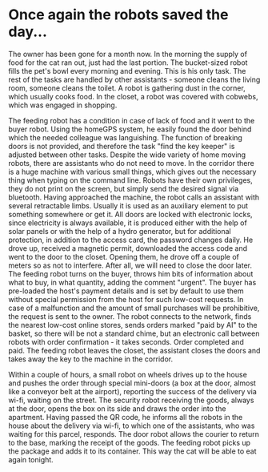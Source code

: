 <h1>Once again the robots saved the day...</h1>
<p>The owner has been gone for a month now. In the morning the supply of food for the cat ran out, just had the last portion. The bucket-sized robot fills the pet's bowl every morning and evening. This is his only task. The rest of the tasks are handled by other assistants - someone cleans the living room, someone cleans the toilet. A robot is gathering dust in the corner, which usually cooks food. In the closet, a robot was covered with cobwebs, which was engaged in shopping.</p>
<p>The feeding robot has a condition in case of lack of food and it went to the buyer robot. Using the homeGPS system, he easily found the door behind which the needed colleague was languishing. The function of breaking doors is not provided, and therefore the task "find the key keeper" is adjusted between other tasks. Despite the wide variety of home moving robots, there are assistants who do not need to move. In the corridor there is a huge machine with various small things, which gives out the necessary thing when typing on the command line. Robots have their own privileges, they do not print on the screen, but simply send the desired signal via bluetooth. Having approached the machine, the robot calls an assistant with several retractable limbs. Usually it is used as an auxiliary element to put something somewhere or get it. All doors are locked with electronic locks, since electricity is always available, it is produced either with the help of solar panels or with the help of a hydro generator, but for additional protection, in addition to the access card, the password changes daily. He drove up, received a magnetic permit, downloaded the access code and went to the door to the closet. Opening them, he drove off a couple of meters so as not to interfere. After all, we will need to close the door later. The feeding robot turns on the buyer, throws him bits of information about what to buy, in what quantity, adding the comment "urgent". The buyer has pre-loaded the host's payment details and is set by default to use them without special permission from the host for such low-cost requests. In case of a malfunction and the amount of small purchases will be prohibitive, the request is sent to the owner. The robot connects to the network, finds the nearest low-cost online stores, sends orders marked "paid by AI" to the basket, so there will be not a standard chime, but an electronic call between robots with order confirmation - it takes seconds. Order completed and paid. The feeding robot leaves the closet, the assistant closes the doors and takes away the key to the machine in the corridor.</p><p>Within a couple of hours, a small robot on wheels drives up to the house and pushes the order through special mini-doors (a box at the door, almost like a conveyor belt at the airport), reporting the success of the delivery via wi-fi, waiting on the street. The security robot receiving the goods, always at the door, opens the box on its side and draws the order into the apartment. Having passed the QR code, he informs all the robots in the house about the delivery via wi-fi, to which one of the assistants, who was waiting for this parcel, responds. The door robot allows the courier to return to the base, marking the receipt of the goods. The feeding robot picks up the package and adds it to its container. This way the cat will be able to eat again tonight.

</p>
